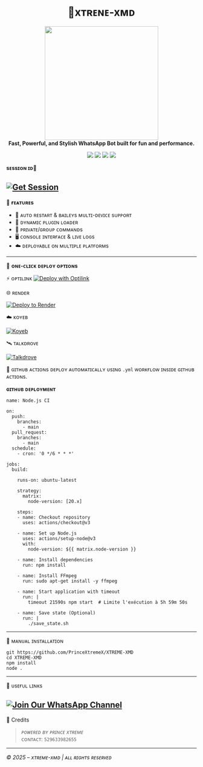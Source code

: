 
<h1 align="center">🚀xᴛʀᴇɴᴇ-xᴍᴅ</h1>

<p align="center">
  <img src="https://files.catbox.moe/i1lfgi.jpg" width="300"/><br>
  <b>Fast, Powerful, and Stylish WhatsApp Bot built for fun and performance.</b>
</p>

<p align="center">
  <a href="https://github.com/PrinceXtremeX/XTREME-XMD"><img src="https://img.shields.io/github/stars/PrinceXtremeX/XTREME-XMD?style=flat-square&color=yellow"></a>
  <a href="https://github.com/PrinceXtremeX/XTREME-XMD/fork"><img src="https://img.shields.io/github/forks/PrinceXtremeX/XTREME-XMD?style=flat-square&color=lightblue"></a>
  <a href="https://whatsapp.com/channel/0029Vb9qyTY47XeJ7i0wcQ40"><img src="https://img.shields.io/badge/WhatsApp-Channel-25D366?style=flat-square&logo=whatsapp"></a>
  <a href="https://github.com/PrinceXtremeX"><img src="https://img.shields.io/badge/Dev-Crazynotdev-blueviolet?style=flat-square"></a>
</p>

**sᴇssɪᴏɴ ɪᴅ💫**

[![Get Session](https://img.shields.io/badge/Get%20sᴇssɪᴏɴ-xᴛʀᴇᴍᴇ-xᴍᴅ-blueviolet?style=for-the-badge&logo=linktree)]([https://lezkush.onrender.com])
---

🧠 **ғᴇᴀᴛᴜʀᴇs**

- 🔁 ᴀᴜᴛᴏ ʀᴇsᴛᴀʀᴛ & ʙᴀɪʟᴇʏs ᴍᴜʟᴛɪ-ᴅᴇᴠɪᴄᴇ sᴜᴘᴘᴏʀᴛ  
- 🔌 ᴅʏɴᴀᴍɪᴄ ᴘʟᴜɢɪɴ ʟᴏᴀᴅᴇʀ  
- 🔐 ᴘʀɪᴠᴀᴛᴇ/ɢʀᴏᴜᴘ ᴄᴏᴍᴍᴀɴᴅs  
- 🖥️ ᴄᴏɴsᴏʟᴇ ɪɴᴛᴇʀғᴀᴄᴇ & ʟɪᴠᴇ ʟᴏɢs  
- ☁️ ᴅᴇᴘʟᴏʏᴀʙʟᴇ ᴏɴ ᴍᴜʟᴛɪᴘʟᴇ ᴘʟᴀᴛғᴏʀᴍs  

---

🚀 **ᴏɴᴇ-ᴄʟɪᴄᴋ ᴅᴇᴘʟᴏʏ ᴏᴘᴛɪᴏɴs**

⚡ ᴏᴘᴛɪʟɪɴᴋ
[![Deploy with Optilink](https://img.shields.io/badge/Deploy%20Now-OptiLink-2ecc71?style=for-the-badge)]([https://optiklink.com/home])

🌐 ʀᴇɴᴅᴇʀ

[![Deploy to Render](https://render.com/images/deploy-to-render-button.svg)](https://render.com/deploy?repo=https://github.com/PrinceXtremeX/XTREME-XMD.git)

☁️ ᴋᴏʏᴇʙ

[![Koyeb](https://img.shields.io/badge/Deploy-Koyeb-00C2FF?style=for-the-badge&logo=koyeb)](https://www.koyeb.com)

🛰️ ᴛᴀʟᴋᴅʀᴏᴠᴇ

[![Talkdrove](https://img.shields.io/badge/Deploy-Talkdrove-orange?style=for-the-badge)](#)

🔄 ɢɪᴛʜᴜʙ ᴀᴄᴛɪᴏɴs
ᴅᴇᴘʟᴏʏ ᴀᴜᴛᴏᴍᴀᴛɪᴄᴀʟʟʏ ᴜsɪɴɢ `.yml` ᴡᴏʀᴋғʟᴏᴡ ɪɴsɪᴅᴇ ɢɪᴛʜᴜʙ ᴀᴄᴛɪᴏɴs.


**ɢɪᴛʜᴜʙ ᴅᴇᴘʟᴏʏᴍᴇɴᴛ** 

```
name: Node.js CI

on:
  push:
    branches:
      - main
  pull_request:
    branches:
      - main
  schedule:
    - cron: '0 */6 * * *'

jobs:
  build:

    runs-on: ubuntu-latest

    strategy:
      matrix:
        node-version: [20.x]

    steps:
    - name: Checkout repository
      uses: actions/checkout@v3

    - name: Set up Node.js
      uses: actions/setup-node@v3
      with:
        node-version: ${{ matrix.node-version }}

    - name: Install dependencies
      run: npm install

    - name: Install FFmpeg
      run: sudo apt-get install -y ffmpeg

    - name: Start application with timeout
      run: |
        timeout 21590s npm start  # Limite l'exécution à 5h 59m 50s

    - name: Save state (Optional)
      run: |
        ./save_state.sh
```

---

🧰 ᴍᴀɴᴜᴀʟ ɪɴsᴛᴀʟʟᴀᴛɪᴏɴ

```ʙᴀsʜ
git https://github.com/PrinceXtremeX/XTREME-XMD
cd XTREME-XMD
npm install
node .
```

---

🔗 ᴜsᴇғᴜʟ ʟɪɴᴋs

[![Join Our WhatsApp Channel](https://img.shields.io/badge/Join%20Channel-WhatsApp-25D366?style=for-the-badge&logo=whatsapp)](https://whatsapp.com/channel/0029Vb9qyTY47XeJ7i0wcQ40)
---

👑 Credits

> *ᴘᴏᴡᴇʀᴇᴅ ʙʏ ᴘʀɪɴᴄᴇ xᴛʀᴇᴍᴇ*  
> ᴄᴏɴᴛᴀᴄᴛ: `529633982655`

---

*©️ 2025 – xᴛʀᴇᴍᴇ-xᴍᴅ | ᴀʟʟ ʀɪɢʜᴛs ʀᴇsᴇʀᴠᴇᴅ*

